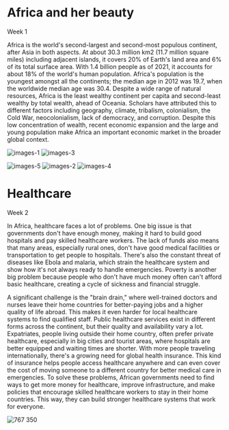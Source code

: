 # Africa and her beauty
Week 1

Africa is the world's second-largest and second-most populous continent, after Asia in both aspects. At about 30.3 million km2 (11.7 million square miles) including adjacent islands, it covers 20% of Earth's land area and 6% of its total surface area. With 1.4 billion people as of 2021, it accounts for about 18% of the world's human population. Africa's population is the youngest amongst all the continents; the median age in 2012 was 19.7, when the worldwide median age was 30.4. Despite a wide range of natural resources, Africa is the least wealthy continent per capita and second-least wealthy by total wealth, ahead of Oceania. Scholars have attributed this to different factors including geography, climate, tribalism, colonialism, the Cold War, neocolonialism, lack of democracy, and corruption. Despite this low concentration of wealth, recent economic expansion and the large and young population make Africa an important economic market in the broader global context.

 


![images-1](https://github.com/Chinonye1/Africa-Healthcare/assets/61957177/2bcbaae0-0fd1-4168-a0aa-0ce3b009bbc8)
![images-3](https://github.com/Chinonye1/Africa-Healthcare/assets/61957177/0f274f5e-46f3-4fa9-b505-c1d4a8d38093)







![images-5](https://github.com/Chinonye1/Africa-Healthcare/assets/61957177/6dd8dadc-5b25-4cf2-bdd9-ba2605a1a909)
![images-2](https://github.com/Chinonye1/Africa-Healthcare/assets/61957177/b9f8f45a-dce6-4d58-884c-03893aa16d2d)
![images-4](https://github.com/Chinonye1/Africa-Healthcare/assets/61957177/225d1e53-e4b7-4fd4-9f12-6c65b11cabd8)

#   Healthcare
Week 2

In Africa, healthcare faces a lot of problems. One big issue is that governments don't have enough money, making it hard to build good hospitals and pay skilled healthcare workers. The lack of funds also means that many areas, especially rural ones, don't have good medical facilities or transportation to get people to hospitals.
There's also the constant threat of diseases like Ebola and malaria, which strain the healthcare system and show how it's not always ready to handle emergencies. Poverty is another big problem because people who don't have much money often can't afford basic healthcare, creating a cycle of sickness and financial struggle.

A significant challenge is the "brain drain," where well-trained doctors and nurses leave their home countries for better-paying jobs and a higher quality of life abroad. This makes it even harder for local healthcare systems to find qualified staff.
Public healthcare services exist in different forms across the continent, but their quality and availability vary a lot. Expatriates, people living outside their home country, often prefer private healthcare, especially in big cities and tourist areas, where hospitals are better equipped and waiting times are shorter.
With more people traveling internationally, there's a growing need for global health insurance. This kind of insurance helps people access healthcare anywhere and can even cover the cost of moving someone to a different country for better medical care in emergencies.
To solve these problems, African governments need to find ways to get more money for healthcare, improve infrastructure, and make policies that encourage skilled healthcare workers to stay in their home countries. This way, they can build stronger healthcare systems that work for everyone.

![767 350](https://github.com/Chinonye1/Africa-Healthcare/assets/61957177/bd57e253-6b98-47a6-add9-9dc85e53c208)




